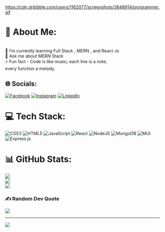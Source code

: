 https://cdn.dribbble.com/users/1162077/screenshots/3848914/programmer.gif
# 💫 About Me:
<br>🌱 I’m currently learning Full Stack , MERN , and React Js<br>💬 Ask me about MERN Stack<br>⚡ Fun fact - Code is like music; each line is a note, <br>                          every function a melody.


## 🌐 Socials:
[![Facebook](https://img.shields.io/badge/Facebook-%231877F2.svg?logo=Facebook&logoColor=white)](https://facebook.com/shubhamg007) [![Instagram](https://img.shields.io/badge/Instagram-%23E4405F.svg?logo=Instagram&logoColor=white)](https://instagram.com/gaur.shubhu) [![LinkedIn](https://img.shields.io/badge/LinkedIn-%230077B5.svg?logo=linkedin&logoColor=white)](https://linkedin.com/in/shubhamgaur07) 

# 💻 Tech Stack:
![CSS3](https://img.shields.io/badge/css3-%231572B6.svg?style=for-the-badge&logo=css3&logoColor=white) ![HTML5](https://img.shields.io/badge/html5-%23E34F26.svg?style=for-the-badge&logo=html5&logoColor=white) ![JavaScript](https://img.shields.io/badge/javascript-%23323330.svg?style=for-the-badge&logo=javascript&logoColor=%23F7DF1E) ![React](https://img.shields.io/badge/react-%2320232a.svg?style=for-the-badge&logo=react&logoColor=%2361DAFB) ![NodeJS](https://img.shields.io/badge/node.js-6DA55F?style=for-the-badge&logo=node.js&logoColor=white) ![MongoDB](https://img.shields.io/badge/MongoDB-%234ea94b.svg?style=for-the-badge&logo=mongodb&logoColor=white) ![MUI](https://img.shields.io/badge/MUI-%230081CB.svg?style=for-the-badge&logo=mui&logoColor=white) ![Express.js](https://img.shields.io/badge/express.js-%23404d59.svg?style=for-the-badge&logo=express&logoColor=%2361DAFB)
# 📊 GitHub Stats:
![](https://github-readme-stats.vercel.app/api?username=shubhamgaur08&theme=radical&hide_border=false&include_all_commits=false&count_private=false)<br/>
![](https://github-readme-streak-stats.herokuapp.com/?user=shubhamgaur08&theme=radical&hide_border=false)<br/>
![](https://github-readme-stats.vercel.app/api/top-langs/?username=shubhamgaur08&theme=radical&hide_border=false&include_all_commits=false&count_private=false&layout=compact)

### ✍️ Random Dev Quote
![](https://quotes-github-readme.vercel.app/api?type=horizontal&theme=radical)

---
[![](https://visitcount.itsvg.in/api?id=shubhamgaur08&icon=5&color=4)](https://visitcount.itsvg.in)

<!-- Proudly created with GPRM ( https://gprm.itsvg.in ) -->
